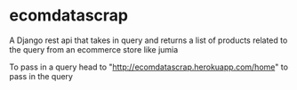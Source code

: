 # ecomdatascrap
A Django rest api that takes in query  and returns a list of products related to the query from an ecommerce store like jumia

To pass in a query head to "http://ecomdatascrap.herokuapp.com/home" to pass in the query 
